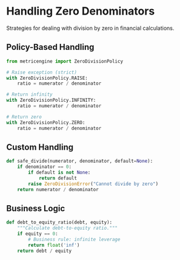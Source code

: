 # Handling Zero Denominators

Strategies for dealing with division by zero in financial calculations.

## Policy-Based Handling

```python
from metricengine import ZeroDivisionPolicy

# Raise exception (strict)
with ZeroDivisionPolicy.RAISE:
    ratio = numerator / denominator

# Return infinity
with ZeroDivisionPolicy.INFINITY:
    ratio = numerator / denominator

# Return zero
with ZeroDivisionPolicy.ZERO:
    ratio = numerator / denominator
```

## Custom Handling

```python
def safe_divide(numerator, denominator, default=None):
    if denominator == 0:
        if default is not None:
            return default
        raise ZeroDivisionError("Cannot divide by zero")
    return numerator / denominator
```

## Business Logic

```python
def debt_to_equity_ratio(debt, equity):
    """Calculate debt-to-equity ratio."""
    if equity == 0:
        # Business rule: infinite leverage
        return float('inf')
    return debt / equity
```
